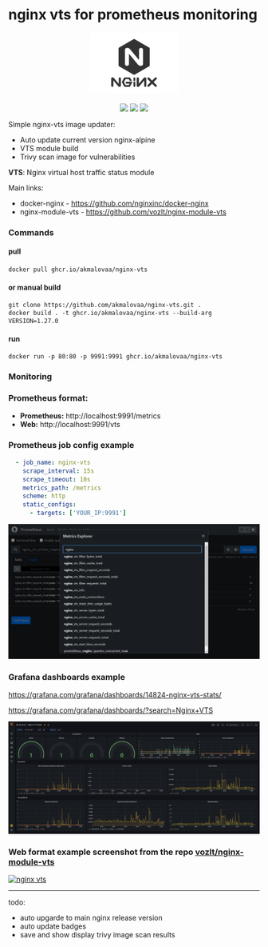 # nginx vts for prometheus monitoring

<p align="center">
	<img src="./.github/img/nginx.png">
	<br><br>
  <img src="https://img.shields.io/badge/OS-alpine-0e5980.svg?style=for-the-badge">
	<img src="https://img.shields.io/badge/version-1.27.4-green.svg?style=for-the-badge">
  <img src="https://img.shields.io/badge/size-49MB-blue.svg?style=for-the-badge">
</p>

Simple nginx-vts image updater:
- Auto update current version nginx-alpine 
- VTS module build 
- Trivy scan image for vulnerabilities

**VTS**: Nginx virtual host traffic status module

Main links:
- docker-nginx - https://github.com/nginxinc/docker-nginx
- nginx-module-vts - https://github.com/vozlt/nginx-module-vts

### Commands 

#### pull
```shell
docker pull ghcr.io/akmalovaa/nginx-vts
```

#### or manual build
```shell
git clone https://github.com/akmalovaa/nginx-vts.git .
docker build . -t ghcr.io/akmalovaa/nginx-vts --build-arg VERSION=1.27.0
```

#### run
```shell
docker run -p 80:80 -p 9991:9991 ghcr.io/akmalovaa/nginx-vts
```


### Monitoring

### Prometheus format:

- **Prometheus:** http://localhost:9991/metrics
- **Web:** http://localhost:9991/vts

### Prometheus job config example

```YAML
  - job_name: nginx-vts
    scrape_interval: 15s
    scrape_timeout: 10s
    metrics_path: /metrics
    scheme: http
    static_configs:
      - targets: ['YOUR_IP:9991']
```

[![nginx prometheus](./.github/img/nginx_prometheus.png)](./.github/img/nginx_prometheus.png)


### Grafana dashboards example

https://grafana.com/grafana/dashboards/14824-nginx-vts-stats/

https://grafana.com/grafana/dashboards/?search=Nginx+VTS

[![nginx grafana](./.github/img/nginx_grafana.png)](./.github/img/nginx_grafana.png)


### Web format example screenshot from the repo [vozlt/nginx-module-vts](https://github.com/vozlt/nginx-module-vts)

[![nginx vts](https://cloud.githubusercontent.com/assets/3648408/23890539/a4c0de18-08d5-11e7-9a8b-448662454854.png)](https://cloud.githubusercontent.com/assets/3648408/23890539/a4c0de18-08d5-11e7-9a8b-448662454854.png)


---
todo:
- auto upgarde to main nginx release version
- auto update badges
- save and show display trivy image scan results
